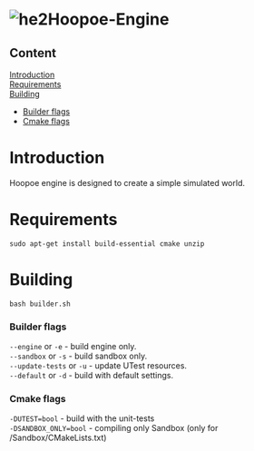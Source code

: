 # ![he2](https://user-images.githubusercontent.com/34447743/121752164-da28ff80-cb0f-11eb-9172-3b678d40b3a5.png)Hoopoe-Engine
##### <h2>Content</h2>
[Introduction](#introduction)<br/>
[Requirements](#requirements)<br/>
[Building](#building)<br/>
  - [Builder flags](#builder-flags)
  - [Cmake flags](#cmake-flags)

<a name="introduction"><h1>Introduction</h1></a>
Hoopoe engine is designed to create a simple simulated world.
<a name="requirements"><h1>Requirements</h1></a>

```no-highlight
sudo apt-get install build-essential cmake unzip
```

<a name="building"><h1>Building</h1></a>

```no-highlight
bash builder.sh
```
<a name="builder-flags"><h3>Builder flags</h3></a>
<code>--engine</code> or <code>-e</code> - build engine only.<br/>
<code>--sandbox</code> or <code>-s</code> - build sandbox only.<br/>
<code>--update-tests</code> or <code>-u</code> - update UTest resources.<br/>
<code>--default</code> or <code>-d</code> - build with default settings.<br/>
<a name="cmake-flags"><h3>Cmake flags</h3></a>
<code>-DUTEST=bool</code> - build with the unit-tests<br/>
<code>-DSANDBOX_ONLY=bool</code> - compiling only Sandbox (only for /Sandbox/CMakeLists.txt)<br/>

